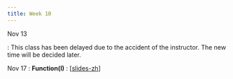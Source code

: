 ```yaml
---
title: Week 10
---
```


Nov 13

: This class has been delayed due to the accident of the instructor. The new time will be decided later.

Nov 17
: **Function(I)**
  :  \[[slides-zh](https://basics.sjtu.edu.cn/~yangqizhe/pdf/dm2023w/slides/DMLec8-handout-zh.pdf)\]


  

